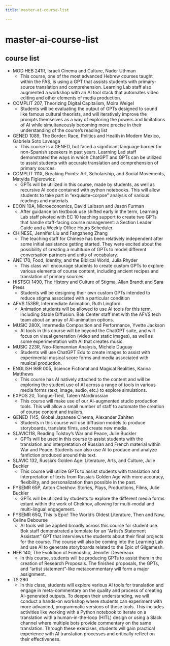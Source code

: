 ```yaml
---
title: master-ai-course-list

---
```


# master-ai-course-list

## course list

* MOD HEB 241R, Israeli Cinema and Culture, Nader Uthman
    * This course, one of the most advanced Hebrew courses taught within the FAS, is using a GPT that assists students with primary-source translation and comprehension. Learning Lab staff also augmented a workshop with an AI tool stack that automates video editing and other elements of media production. 
* COMPLIT 207, Theorizing Digital Capitalism, Moira Weigel
    * Students will be evaluating the output of GPTs designed to sound like famous cultural theorists, and will iteratively improve the prompts themselves as a way of exploring the powers and limitations of AI while simultaneously becoming more precise in their understanding of the course’s reading list 
* GENED 1089, The Border: Race, Politics and Health in Modern Mexico, Gabriela Soto Laveaga
    * This course is a GENED, but faced a significant language barrier for non-Spanish speakers in past years. Learning Lad staff demonstrated the ways in which ChatGPT and GPTs can be utilized to assist students with accurate translation and comprehension of primary sources. 
* COMPLIT 111X, Breaking Points: Art, Scholarship, and Social Movements, Matylda Figlerowicz
    * GPTs will be utilized in this course, made by students, as well as recursive AI code contained with python notebooks. This will allow students to take part in “exquisite-corpse” analysis of various readings and materials. 
* ECON 10A, Microeconomics, David Laibson and Jason Furman 
    * After guidance on textbook use shifted early in the term, Learning Lab staff pivoted with EC 10 teaching support to create two GPTs that handle staff-facing course management: a Section Leader Guide and a Weekly Office Hours Scheduler. 
* CHINESE, Jennifer Liu and Fangzheng Zhang
    * The teaching staff for Chinese has been relatively independent after some initial assistance getting started. They were excited about the possibility of creating a multitude of GPTs to model different conversation partners and units of vocabulary.
* ANE 170, Food, Identity, and the Biblical World, Julia Rhyder
    * This class will encourage students to create custom GPTs to explore various elements of course content, including ancient recipes and translation of primary sources. 
* HISTSCI 1490, The History and Culture of Stigma, Allan Brandt and Sara Press
    * Students will be designing their own custom GPTs intended to reduce stigma associated with a particular condition
* AFVS 153BR, Intermediate Animation, Ruth Lingford
    * Animation students will be allowed to use AI tools for this term, including Stable Diffusion. Bok Center staff met with the AFVS tech team about an array of AI-animation options.
* MUSIC 280X, Intermedia Composition and Performance, Yvette Jackson
    * AI tools in this course will be beyond the ChatGPT suite, and will focus on visual generation (video and static images), as well as some experimentation with AI that creates music. 
* MUSIC 223R, Neo-Riemannian Analysis,  Michèle Duguay
    * Students will use ChatGPT Edu to create images to assist with experimental musical score forms and media associated with musical production.
* ENGLISH 98R 005,  Science Fictional and Magical Realities, Karina Matthews
    * This course has AI natively attached to the content and will be exploring the student use of AI across a range of tools in various media forms (text, image, audio, etc.) to explore simulations. 
* EXPOS 20, Tongue-Tied, Taleen Mardirossian
    * This course will make use of our AI-augmented studio production tools. This will allow a small number of staff to automate the creation of course content and trailers. 
* GENED 1145, Global Japanese Cinema, Alexander Zahlten
    * Students in this course will use diffusion models to produce storyboards, translate films, and create new media. 
* SLAVIC118, Reading Tolstoy’s War and Peace, Julie Buckler
    * GPTs will be used in this course to assist students with the translation and interpretation of Russian and French material within War and Peace. Students can also use AI to produce and analyze fanfiction produced around this text. 
* SLAVIC 132, Russia’s Golden Age: Literature, Arts, and Culture, Julie Buckler
    * This course will utilize GPTs to assist students with translation and interpretation of texts from Russia’s Golden Age with more accuracy, flexibility, and personalization than possible in the past.
* FYSEMR 65P, Anton Chekhov: Stories, Plays, Productions, Films, Julie Buckler
    * GPTs will be utilized by students to explore the different media forms extant within the work of Chekhov, allowing for multi-modal and multi-lingual engagement. 
* FYSEMR 65Q, This Is Epic! The World’s Oldest Literature, Then and Now,  Celine Debourse
    * AI tools will be applied broadly across this course for student use. Bok staff demonstrated a template for an “Artist’s Statement Assistant” GPT that interviews the students about their final projects for the course. The course will also be coming into the Learning Lab and use AI to generate storyboards related to the Epic of Gilgamesh. 
* HEB 140, The Evolution of Friendship, Jennifer Devereaux
    * In this course, students will be producing GPTs to assist them in the creation of Research Proposals. The finished proposals, the GPTs, and “artist statement”-like metacommentary will form a major assignment. 
* TS 280
    * In this class, students will explore various AI tools for translation and engage in meta-commentary on the quality and process of creating AI-generated outputs. To deepen their understanding, we will conduct a hands-on workshop where students can experiment with more advanced, programmatic versions of these tools. This includes activities like working with a Python notebook to iterate on a translation with a human-in-the-loop (HITL) design or using a Slack channel where multiple bots provide commentary on the same translation. Through these exercises, students will gain practical experience with AI translation processes and critically reflect on their effectiveness.
